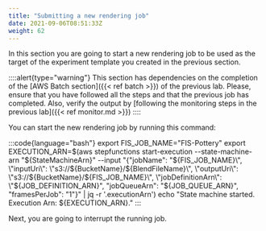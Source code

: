 ```yaml
---
title: "Submitting a new rendering job"
date: 2021-09-06T08:51:33Z
weight: 62
---
```


In this section you are going to start a new rendering job to be used as the target of the experiment template you created in the previous section.

::::alert{type="warning"}
This section has dependencies on the completion of the [AWS Batch section]({{< ref batch >}}) of the previous lab.  Please, ensure that you have followed all the steps and that the previous job has completed. Also, verify the output by [following the monitoring steps in the previous lab]({{< ref monitor.md >}})
::::

You can start the new rendering job by running this command:

:::code{language="bash"}
export FIS_JOB_NAME="FIS-Pottery"
export EXECUTION_ARN=$(aws stepfunctions start-execution --state-machine-arn "${StateMachineArn}" --input "{\"jobName\": \"${FIS_JOB_NAME}\", \"inputUri\": \"s3://${BucketName}/${BlendFileName}\", \"outputUri\": \"s3://${BucketName}/${FIS_JOB_NAME}\", \"jobDefinitionArn\": \"${JOB_DEFINITION_ARN}\", \"jobQueueArn\": \"${JOB_QUEUE_ARN}\", \"framesPerJob\": \"1\"}" | jq -r '.executionArn')
echo "State machine started. Execution Arn: ${EXECUTION_ARN}."
:::

Next, you are going to interrupt the running job.